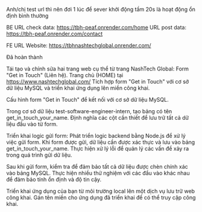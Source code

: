 Anh/chị test url thì nên đơi 1 lúc để sever khởi động tầm 20s là hoạt động ổn định bình thường

BE 
URL check data: https://tbh-peaf.onrender.com/home
URL post data: https://tbh-peaf.onrender.com/contact

FE
URL Website: https://tbhnashtechglobal.onrender.com/

Đã hoàn thành

Tái tạo và chỉnh sửa hai trang web cụ thể từ trang NashTech Global:
Form "Get in Touch" (Liên hệ).
Trang chủ (HOME) tại https://www.nashtechglobal.com/
Tích hợp form "Get in Touch" với cơ sở dữ liệu MySQL và triển khai ứng dụng lên miền công khai.

Cấu hình form "Get in Touch" để kết nối với cơ sở dữ liệu MySQL.

Trong cơ sở dữ liệu test-software-engineer-intern, tạo bảng có tên get_in_touch_your_name.
Định nghĩa các cột cần thiết để lưu trữ tất cả dữ liệu đầu vào từ form.

Triển khai logic gửi form:
Phát triển logic backend bằng Node.js để xử lý việc gửi form.
Khi form được gửi, dữ liệu cần được xác thực và lưu vào bảng get_in_touch_your_name.
Thực hiện xử lý lỗi để quản lý các vấn đề xảy ra trong quá trình gửi dữ liệu.

Sau khi gửi form, kiểm tra để đảm bảo tất cả dữ liệu được chèn chính xác vào bảng MySQL.
Thực hiện nhiều thử nghiệm với các đầu vào khác nhau để đảm bảo tính ổn định và độ tin cậy.

Triển khai ứng dụng của bạn từ môi trường local lên một dịch vụ lưu trữ web công khai.
Gán tên miền cho ứng dụng đã triển khai để có thể truy cập công khai.

